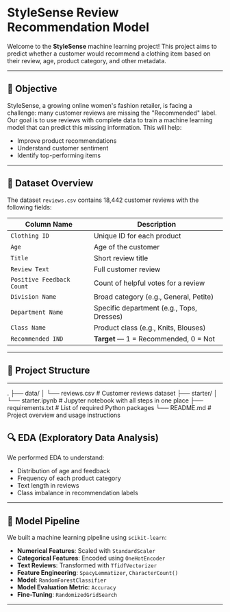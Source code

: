# StyleSense Review Recommendation Model

Welcome to the **StyleSense** machine learning project! This project aims to predict whether a customer would recommend a clothing item based on their review, age, product category, and other metadata.

---

## 📌 Objective

StyleSense, a growing online women's fashion retailer, is facing a challenge: many customer reviews are missing the "Recommended" label. Our goal is to use reviews with complete data to train a machine learning model that can predict this missing information. This will help:
- Improve product recommendations
- Understand customer sentiment
- Identify top-performing items

---

## 📁 Dataset Overview

The dataset `reviews.csv` contains 18,442 customer reviews with the following fields:

| Column Name                | Description                                   |
|----------------------------|-----------------------------------------------|
| `Clothing ID`              | Unique ID for each product                    |
| `Age`                      | Age of the customer                           |
| `Title`                    | Short review title                            |
| `Review Text`              | Full customer review                          |
| `Positive Feedback Count`  | Count of helpful votes for a review           |
| `Division Name`            | Broad category (e.g., General, Petite)        |
| `Department Name`          | Specific department (e.g., Tops, Dresses)     |
| `Class Name`               | Product class (e.g., Knits, Blouses)          |
| `Recommended IND`          | **Target** — 1 = Recommended, 0 = Not         |

---

## 📁 Project Structure
---

.
├── data/
│   └── reviews.csv             # Customer reviews dataset
├── starter/
│   └── starter.ipynb      # Jupyter notebook with all steps in one place
├── requirements.txt            # List of required Python packages
└── README.md                   # Project overview and usage instructions


## 🔍 EDA (Exploratory Data Analysis)

We performed EDA to understand:
- Distribution of age and feedback
- Frequency of each product category
- Text length in reviews
- Class imbalance in recommendation labels

---

## 🧪 Model Pipeline

We built a machine learning pipeline using `scikit-learn`:

- **Numerical Features**: Scaled with `StandardScaler`
- **Categorical Features**: Encoded using `OneHotEncoder`
- **Text Reviews**: Transformed with `TfidfVectorizer`
- **Feature Engineering**: `SpacyLemmatizer`, `CharacterCount()`
- **Model**: `RandomForestClassifier` 
- **Model Evaluation Metric**: `Accuracy` 
- **Fine-Tuning**: `RandomizedGridSearch` 

---
